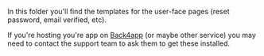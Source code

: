 In this folder you'll find the templates for the user-face pages (reset password, email verified, etc).

If you're hosting you're app on [Back4app](https://back4app.com) (or maybe other service) you may need to contact the support team to ask them to get these installed.